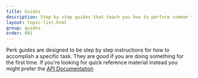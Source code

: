 ```yaml
---
title: Guides
description: Step by step guides that teach you how to perform common tasks with Perk.
layout: topic-list.html
group: guides
order: 001
---
```


Perk guides are designed to be step by step instructions for how to accomplish a specific task. They are good if you are doing something for the first time. If you're looking for quick reference material instead you might prefer the [API Documentation](/v1/api)